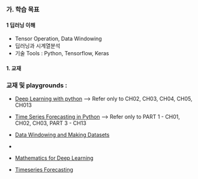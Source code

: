### 가. 학습 목표
#### 1 딥러닝 이해
- Tensor Operation,  Data Windowing
- 딥러닝과 시계열분석
- 기술 Tools : Python, Tensorflow, Keras

#### 1. 교재

### 교재 및 playgrounds :
- [Deep Learning with python](https://sourestdeeds.github.io/pdf/Deep%20Learning%20with%20Python.pdf) --> Refer only to CH02, CH03, CH04, CH05, CH013
- [Time Series Forecasting in Python](https://www.oreilly.com/library/view/time-series-forecasting/9781617299889/) --> Refer only to PART 1 - CH01, CH02, CH03, PART 3 - CH13
- [Data Windowing and Making Datasets](https://carpentries-incubator.github.io/python-classifying-power-consumption/instructor/03-data-windows.html)

- 
- [Mathematics for Deep Learning](https://github.com/kafa46/deeplearning_math/tree/master?tab=readme-ov-file)
- [Timeseries Forecasting](https://www.tensorflow.org/tutorials/structured_data/time_series?hl=ko)

